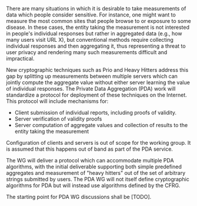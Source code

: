 There are many situations in which it is desirable to take
measurements of data which people consider sensitive. For instance,
one might want to measure the most common sites that people browse to
or exposure to some disease. In these cases, the entity taking the
measurement is not interested in people's individual responses but
rather in aggregated data (e.g., how many users visit URL X), but
conventional methods require collecting individual responses and then
aggregating it, thus representing a threat to user privacy and
rendering many such measurements difficult and impractical.

New cryptographic techniques such as Prio and Heavy Hitters address
this gap by splitting up measurements between multiple servers which
can jointly compute the aggregate value without either server learning
the value of individual responses. The Private Data Aggregation (PDA)
work will standardize a protocol for deployment of these techniques on
the Internet. This protocol will include mechanisms for:

- Client submission of individual reports, including proofs of validity.
- Server verification of validity proofs
- Server computation of aggregate values and collection of results to
  the entity taking the measurement
  
Configuration of clients and servers is out of scope for the working
group. It is assumed that this happens out of band as part of the
PDA service. 

The WG will deliver a protocol which can accommodate multiple PDA
algorithms, with the initial deliverable supporting both simple
predefined aggregates and measurement of "heavy hitters" out of the
set of arbitrary strings submitted by users.  The PDA WG will not
itself define cryptographic algorithms for PDA but will instead use
algorithms defined by the CFRG.

The starting point for PDA WG discussions shall be [TODO].










            
